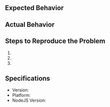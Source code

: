 ## Expected Behavior


## Actual Behavior


## Steps to Reproduce the Problem

  1. 
  1. 
  1. 

## Specifications

- Version:
- Platform:
- NodeJS Version:
